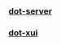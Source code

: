 ### [dot-server](https://github.com/audio333/dot-server)
### [dot-xui](https://github.com/audio333/dot-xui)
